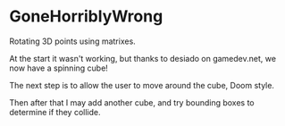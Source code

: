 # GoneHorriblyWrong
Rotating 3D points using matrixes. 

At the start it wasn't working, but thanks to desiado on gamedev.net, we now have a spinning cube!

The next step is to allow the user to move around the cube, Doom style.

Then after that I may add another cube, and try bounding boxes to determine if they collide.
